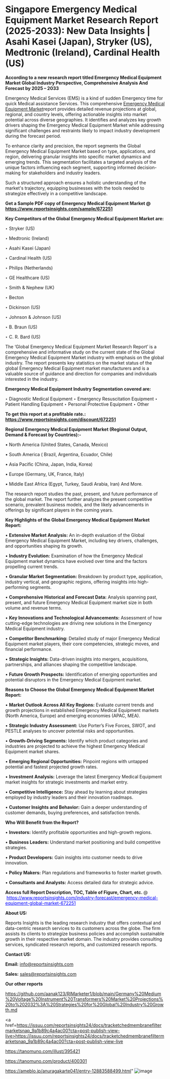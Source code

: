 # Singapore Emergency Medical Equipment Market Research Report (2025-2033): New Data Insights | Asahi Kasei (Japan), Stryker (US), Medtronic (Ireland), Cardinal Health (US)

<strong>According to a new research report titled Emergency Medical Equipment Market Global Industry Perspective, Comprehensive Analysis And Forecast by 2025 – 2033</strong>

Emergency Medical Services (EMS) is a kind of sudden Emergency time for quick Medical assistance Services. This comprehensive <a href=https://www.reportsinsights.com/sample/672251>Emergency Medical Equipment Market</a>report provides detailed revenue projections at global, regional, and country levels, offering actionable insights into market potential across diverse geographies. It identifies and analyzes key growth drivers shaping the Emergency Medical Equipment Market while addressing significant challenges and restraints likely to impact industry development during the forecast period.

To enhance clarity and precision, the report segments the Global Emergency Medical Equipment Market based on type, applications, and region, delivering granular insights into specific market dynamics and emerging trends. This segmentation facilitates a targeted analysis of the unique factors influencing each segment, supporting informed decision-making for stakeholders and industry leaders.

Such a structured approach ensures a holistic understanding of the market's trajectory, equipping businesses with the tools needed to strategize effectively in a competitive landscape.

<strong>Get a Sample PDF copy of Emergency Medical Equipment Market </strong><strong>@<a href=https://www.reportsinsights.com/sample/672251 style=color:#0000ff;> https://www.reportsinsights.com/sample/672251</a></strong></font>

<strong>Key Competitors of the Global Emergency Medical Equipment Market are:</strong>

‣ Stryker (US)

‣ Medtronic (Ireland)

‣ Asahi Kasei (Japan)

‣ Cardinal Health (US)

‣ Philips (Netherlands)

‣ GE Healthcare (US)

‣ Smith & Nephew (UK)

‣ Becton

‣ Dickinson (US)

‣ Johnson & Johnson (US)

‣ B. Braun (US)

‣ C. R. Bard (US)

The ‘Global Emergency Medical Equipment Market Research Report’ is a comprehensive and informative study on the current state of the Global Emergency Medical Equipment Market industry with emphasis on the global industry. The report presents key statistics on the market status of the global Emergency Medical Equipment market manufacturers and is a valuable source of guidance and direction for companies and individuals interested in the industry.

<strong>Emergency Medical Equipment Industry Segmentation covered are:</strong>

‣ Diagnostic Medical Equipment
‣ Emergency Resuscitation Equipment
‣ Patient Handling Equipment
‣ Personal Protective Equipment
‣ Other

<strong>To get this report at a profitable rate.: <a href=https://www.reportsinsights.com/discount/672251 style=color:#0000ff;>https://www.reportsinsights.com/discount/672251</a></strong></font>

<strong>Regional Emergency Medical Equipment Market (Regional Output, Demand &amp; Forecast by Countries):-</strong>

• North America (United States, Canada, Mexico)

• South America ( Brazil, Argentina, Ecuador, Chile)

• Asia Pacific (China, Japan, India, Korea)

• Europe (Germany, UK, France, Italy)

• Middle East Africa (Egypt, Turkey, Saudi Arabia, Iran) And More.

The research report studies the past, present, and future performance of the global market. The report further analyzes the present competitive scenario, prevalent business models, and the likely advancements in offerings by significant players in the coming years.

<strong>Key Highlights of the Global Emergency Medical Equipment Market Report:</strong>

• <strong>Extensive Market Analysis:</strong> An in-depth evaluation of the Global Emergency Medical Equipment Market, including key drivers, challenges, and opportunities shaping its growth.

• <strong>Industry Evolution:</strong> Examination of how the Emergency Medical Equipment market dynamics have evolved over time and the factors propelling current trends.

• <strong>Granular Market Segmentation:</strong> Breakdown by product type, application, industry vertical, and geographic regions, offering insights into high-performing segments.

• <strong>Comprehensive Historical and Forecast Data:</strong> Analysis spanning past, present, and future Emergency Medical Equipment market size in both volume and revenue terms.

• <strong>Key Innovations and Technological Advancements:</strong> Assessment of how cutting-edge technologies are driving new solutions in the Emergency Medical Equipment industry.

• <strong>Competitor Benchmarking:</strong> Detailed study of major Emergency Medical Equipment market players, their core competencies, strategic moves, and financial performance.

• <strong>Strategic Insights:</strong> Data-driven insights into mergers, acquisitions, partnerships, and alliances shaping the competitive landscape.

• <strong>Future Growth Prospects:</strong> Identification of emerging opportunities and potential disruptors in the Emergency Medical Equipment market.

<strong>Reasons to Choose the Global Emergency Medical Equipment Market Report:</strong>

• <strong>Market Outlook Across All Key Regions:</strong> Evaluate current trends and growth projections in established Emergency Medical Equipment markets (North America, Europe) and emerging economies (APAC, MEA).

• <strong>Strategic Industry Assessment:</strong> Use Porter’s Five Forces, SWOT, and PESTLE analyses to uncover potential risks and opportunities.

• <strong>Growth-Driving Segments:</strong> Identify which product categories and industries are projected to achieve the highest Emergency Medical Equipment market shares.

• <strong>Emerging Regional Opportunities:</strong> Pinpoint regions with untapped potential and fastest projected growth rates.

• <strong>Investment Analysis:</strong> Leverage the latest Emergency Medical Equipment market insights for strategic investments and market entry.

• <strong>Competitive Intelligence:</strong> Stay ahead by learning about strategies employed by industry leaders and their innovation roadmaps.

• <strong>Customer Insights and Behavior:</strong> Gain a deeper understanding of customer demands, buying preferences, and satisfaction trends.

<strong>Who Will Benefit from the Report?</strong>

• <strong>Investors:</strong> Identify profitable opportunities and high-growth regions.

• <strong>Business Leaders:</strong> Understand market positioning and build competitive strategies.

• <strong>Product Developers:</strong> Gain insights into customer needs to drive innovation.

• <strong>Policy Makers:</strong> Plan regulations and frameworks to foster market growth.

• <strong>Consultants and Analysts:</strong> Access detailed data for strategic advice.
</ul>
<strong>Access full Report Description, TOC, Table of Figure, Chart, etc. </strong>@  <a href=https://www.reportsinsights.com/industry-forecast/emergency-medical-equipment-global-market-672251 style=color:#0000ff;>https://www.reportsinsights.com/industry-forecast/emergency-medical-equipment-global-market-672251</a></font>

<strong><strong>About US</strong>:</strong>

Reports Insights is the leading research industry that offers contextual and data-centric research services to its customers across the globe. The firm assists its clients to strategize business policies and accomplish sustainable growth in their respective market domain. The industry provides consulting services, syndicated research reports, and customized research reports.

<strong>Contact US:</strong>

<p class=""""><b>Email:</b> <a href=mailto:info@reportsinsights.com>info@reportsinsights.com</a></p>
<p class=""""><b>Sales:</b> <a href=mailto:sales@reportsinsights.com>sales@reportsinsights.com</a></p>

<strong>Our other reports</strong>

<a href=https://github.com/aanak123/RIMarketer1/blob/main/Germany%20Medium%20Voltage%20Instrument%20Transformers%20Market%20Projections%20to%202032%3A%20Strategies%20for%20Global%20Industry%20Growth.md>https://github.com/aanak123/RIMarketer1/blob/main/Germany%20Medium%20Voltage%20Instrument%20Transformers%20Market%20Projections%20to%202032%3A%20Strategies%20for%20Global%20Industry%20Growth.md</a>

<a href=https://issuu.com/reportsinsights24/docs/tracketchedmembranefiltermarketsnap_9a1b89c4a4ac00?cta=post-publish-view-live>https://issuu.com/reportsinsights24/docs/tracketchedmembranefiltermarketsnap_9a1b89c4a4ac00?cta=post-publish-view-live</a>

<a href=https://tanomuno.com/illust/395421>https://tanomuno.com/illust/395421</a>

<a href=https://tanomuno.com/product/400301>https://tanomuno.com/product/400301</a>

<a href=https://ameblo.jp/anuragakarte041/entry-12883588499.html>https://ameblo.jp/anuragakarte041/entry-12883588499.html</a>"
![image](https://github.com/user-attachments/assets/fe4e7706-25b8-434f-b54e-d5cdae161aae)
